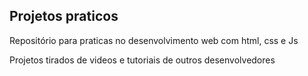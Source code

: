 ## Projetos praticos

Repositório para praticas no desenvolvimento web com html, css e Js

Projetos tirados de videos e tutoriais de outros desenvolvedores

